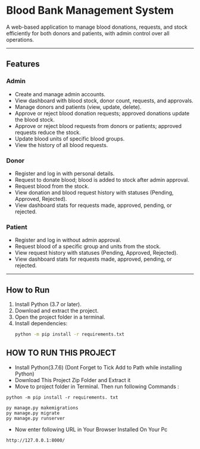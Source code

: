 # Blood Bank Management System

A web-based application to manage blood donations, requests, and stock efficiently for both donors and patients, with admin control over all operations.

---

## Features

### Admin
- Create and manage admin accounts.
- View dashboard with blood stock, donor count, requests, and approvals.
- Manage donors and patients (view, update, delete).
- Approve or reject blood donation requests; approved donations update the blood stock.
- Approve or reject blood requests from donors or patients; approved requests reduce the stock.
- Update blood units of specific blood groups.
- View the history of all blood requests.

### Donor
- Register and log in with personal details.
- Request to donate blood; blood is added to stock after admin approval.
- Request blood from the stock.
- View donation and blood request history with statuses (Pending, Approved, Rejected).
- View dashboard stats for requests made, approved, pending, or rejected.

### Patient
- Register and log in without admin approval.
- Request blood of a specific group and units from the stock.
- View request history with statuses (Pending, Approved, Rejected).
- View dashboard stats for requests made, approved, pending, or rejected.

---

## How to Run

1. Install Python (3.7 or later).
2. Download and extract the project.
3. Open the project folder in a terminal.
4. Install dependencies:
   ```bash
   python -m pip install -r requirements.txt


## HOW TO RUN THIS PROJECT
- Install Python(3.7.6) (Dont Forget to Tick Add to Path while installing Python)
- Download This Project Zip Folder and Extract it
- Move to project folder in Terminal. Then run following Commands :

```
python -m pip install -r requirements. txt
```

```
py manage.py makemigrations
py manage.py migrate
py manage.py runserver
```
- Now enter following URL in Your Browser Installed On Your Pc
```
http://127.0.0.1:8000/
```

